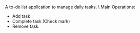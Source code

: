 A to-do list application to manage daily tasks. \ 
Main Operations: 
  - Add task
  - Complete task (Check mark)
  - Remove task.
